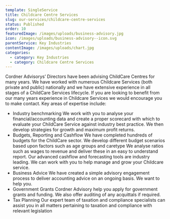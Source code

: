 ```yaml
---
template: SingleService
title: Childcare Centre Services
slug: our-services/childcare-centre-services
status: Published
order: 10
featuredImage: /images/uploads/business-advisory.jpg
icon: /images/uploads/business-advisory--icon.svg
parentService: Key Industries
contentImage: /images/uploads/chart.jpg
categories:
  - category: Key Industries
  - category: Childcare Centre Services
---
```


Cordner Advisorys’ Directors have been advising ChildCare Centres for many years. We have worked with numerous Childcare Services (both private and public) nationally and we have extensive experience in all stages of a ChildCare Services lifecycle.
If you are looking to benefit from our many years experience in Childcare Services we would encourage you to make contact.
Key areas of expertise include:

- Industry benchmarking
  We work with you to analyse your financial/accounting data and create a proper scorecard with which to evaluate your ChildCare Service against industry best practice. We then develop strategies for growth and maximum profit returns.
- Budgets, Reporting and Cashflow We have completed hundreds of budgets for the ChildCare sector. We develop different budget scenarios based upon factors such as age groups and caretype We analyse ratios such as wages to revenue and deliver these in an easy to understand report. Our advanced cashflow and forecasting tools are industry leading. We can work with you to help manage and grow your Childcare service.
- Business Advice
  We have created a simple advisory engagement process to deliver accounting advice on an ongoing basis. We want to help you.
- Government Grants
  Cordner Advisory help you apply for government grants and funding. We also offer auditing of any acquittals if required.
- Tax Planning
  Our expert team of taxation and compliance specialists can assist you in all matters pertaining to taxation and compliance with relevant legislation

